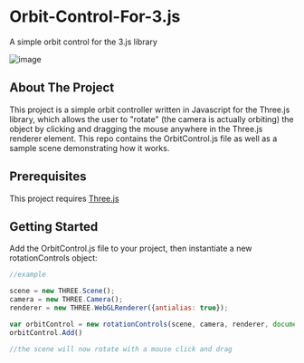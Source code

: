 # Orbit-Control-For-3.js
A simple orbit control for the 3.js library

![image](https://github.com/pmccullough060/Orbit-Control-For-3.js/blob/master/RepoImages/OrbitControlExample.gif)


<!-- About The Porject -->

## About The Project
This project is a simple orbit controller written in Javascript for the Three.js library, which allows the user to "rotate" (the camera is actually orbiting) the object by clicking and dragging the mouse anywhere in the Three.js renderer element. This repo contains the OrbitControl.js file as well as a sample scene demonstrating how it works.

<!-- Prerequisites -->
## Prerequisites
This project requires <a href="https://threejs.org/docs/#manual/en/introduction/Installation">Three.js</a>

## Getting Started
Add the OrbitControl.js file to your project, then instantiate a new rotationControls object:

```javascript
//example

scene = new THREE.Scene();
camera = new THREE.Camera();
renderer = new THREE.WebGLRenderer({antialias: true});

var orbitControl = new rotationControls(scene, camera, renderer, document);
orbitControl.Add()

//the scene will now rotate with a mouse click and drag
```
